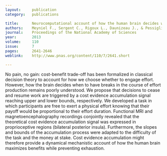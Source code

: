 ```yaml
---
layout:     publication
category:   publications

title:      Neurocomputational account of how the human brain decides when to have a break
authors:    Meyniel F., Sergent C., Rigoux L., Daunizeau J., & Pessiglione M.
journal:	Proceedings of the National Academy of Sciences
year:       2013 
volume:     110
issue:      7
pages:      2641-2646
weblink:    http://www.pnas.org/content/110/7/2641.short

---
```


No pain, no gain: cost-benefit trade-off has been formalized in classical decision theory to account for how we choose whether to engage effort. However, how the brain decides when to have breaks in the course of effort production remains poorly understood. We propose that decisions to cease and resume work are triggered by a cost evidence accumulation signal reaching upper and lower bounds, respectively. We developed a task in which participants are free to exert a physical effort knowing that their payoff would be proportional to their effort duration. Functional MRI and magnetoencephalography recordings conjointly revealed that the theoretical cost evidence accumulation signal was expressed in proprioceptive regions (bilateral posterior insula). Furthermore, the slopes and bounds of the accumulation process were adapted to the difficulty of the task and the money at stake. Cost evidence accumulation might therefore provide a dynamical mechanistic account of how the human brain maximizes benefits while preventing exhaustion. 

